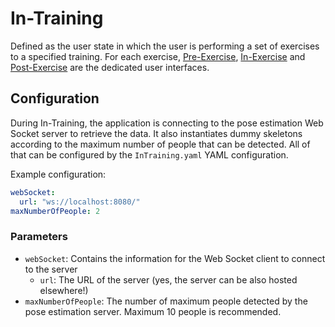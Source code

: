 # In-Training
Defined as the user state in which the user is performing a set of exercises to a specified training. For each exercise, [Pre-Exercise](pre-exercise.md), [In-Exercise](in-exercise.md) and [Post-Exercise](post-exercise.md) are the dedicated user interfaces.

## Configuration
During In-Training, the application is connecting to the pose estimation Web Socket server to retrieve the data. It also instantiates dummy skeletons according to the maximum number of people that can be detected. All of that can be configured by the `InTraining.yaml` YAML configuration.

Example configuration:

```yaml
webSocket:
  url: "ws://localhost:8080/"
maxNumberOfPeople: 2
```

### Parameters
- `webSocket`: Contains the information for the Web Socket client to connect to the server
	- `url`: The URL of the server (yes, the server can be also hosted elsewhere!)
- `maxNumberOfPeople`: The number of maximum people detected by the pose estimation server. Maximum 10 people is recommended.
